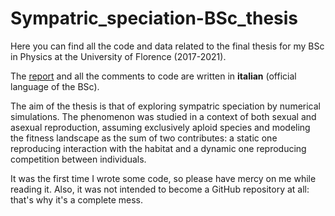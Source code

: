# Sympatric_speciation-BSc_thesis


Here you can find all the code and data related to the final thesis for my BSc in Physics at the University of Florence (2017-2021).

The [report][link1] and all the comments to code are written in **italian** (official language of the BSc).

The aim of the thesis is that of exploring sympatric speciation by numerical simulations. The phenomenon was studied in a context of
both sexual and asexual reproduction, assuming exclusively aploid species and modeling the fitness landscape as the sum of two contributes:
a static one reproducing interaction with the habitat and a dynamic one reproducing competition between individuals.

It was the first time I wrote some code, so please have mercy on me while reading it. Also, it was not intended to become a GitHub repository at all: that's why it's a complete mess.


[link1]: https://github.com/TommasoTarchi/BSc_thesis-Sympatric_speciation/blob/main/Thesis.pdf
